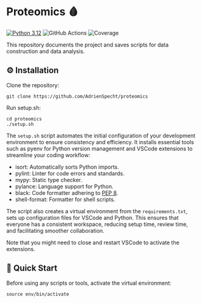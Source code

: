 # Proteomics 🩸

[![Python 3.12](https://img.shields.io/badge/python-3.12-blue.svg)](https://www.python.org/downloads/release/python-312/)
![GitHub Actions](https://github.com/AdrienSpecht/proteomics/actions/workflows/build.yml/badge.svg)
![Coverage](https://img.shields.io/endpoint?url=https://gist.githubusercontent.com/AdrienSpecht/bfba49c1003e973932c4de7dcc3e969a/raw/proteomics_feature_plazzi.txt)

This repository documents the project and saves scripts for data construction and data analysis.

## ⚙️ Installation

Clone the repository:

```shell
git clone https://github.com/AdrienSpecht/proteomics
```

Run setup.sh:

```shell
cd proteomics
./setup.sh
```

The `setup.sh` script automates the initial configuration of your development environment to ensure consistency and efficiency. It installs essential tools such as pyenv for Python version management and VSCode extensions to streamline your coding workflow:

-   isort: Automatically sorts Python imports.
-   pylint: Linter for code errors and standards.
-   mypy: Static type checker.
-   pylance: Language support for Python.
-   black: Code formatter adhering to [PEP 8](https://pep8.org/).
-   shell-format: Formatter for shell scripts.

The script also creates a virtual environment from the `requirements.txt`, sets up configuration files for VSCode and Python. This ensures that everyone has a consistent workspace, reducing setup time, review time, and facilitating smoother collaboration.

Note that you might need to close and restart VSCode to activate the extensions.

## 💫 Quick Start

Before using any scripts or tools, activate the virtual environment:

```shell
source env/bin/activate
```
